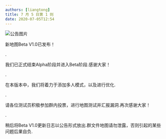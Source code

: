 ```yaml
---
authors: [liangtong]
title: 7 月 5 日第 1 则
date: 2020-07-05T12:54
---
```


![公告图片](/anno/20070501.jpg)

新地图Beta V1.0已发布！

.

我们已正式结束Alpha阶段并进入Beta阶段.感谢大家！

.

在本版本中，我们将着力于添加多人模式，以及进行优化.

.

请各位测试员积极参加群内投票，进行地图测试并汇报漏洞.再次感谢大家！

.

稍后将Beta V1.0更新日志以公告形式放出.群文件地图请勿泄露，否则引起的某些问题后果自负.
